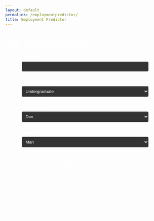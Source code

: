 ```yaml
---
layout: default
permalink: /employmentpredictor/
title: Employment Predictor
---
```


<style>
    body {
        color: #fff;
        font-family: Arial, sans-serif;
        padding: 20px;
    }
    form {
        max-width: 400px;
        margin: 0 auto;
    }
    label {
        display: block;
        margin-bottom: 5px;
    }
    input[type="text"],
    input[type="number"],
    select {
        width: 100%;
        padding: 8px;
        margin-bottom: 10px;
        background-color: #333;
        border: none;
        border-radius: 4px;
        color: #fff;
    }
    input[type="checkbox"] {
        margin-bottom: 10px;
    }
    button {
    padding: 10px 20px;
    background-color: #74C0FC;
    border: none;
    border-radius: 4px;
    color: #1A1A1A;
    cursor: pointer;
}
button:hover {
    background-color: #5AA6E5;
}
    #result {
        margin-top: 20px;
        padding: 20px;
        background-color: #333;
        border-radius: 12px;
    }
    #result h2 {
        color: #74C0FC;
        margin-bottom: 10px;
    }
    #result p {
        margin-bottom: 5px;
    }
</style>
<body>
  <h1>Will you get the job?</h1>
    <form id="jobForm">
        <label for="name">Name:</label>
        <input type="text" id="name" name="name" required><br><br>
       <label for="EdLevel">Education Level:</label>
        <select id="EdLevel" name="EdLevel" required>
            <option value="Undergraduate">Undergraduate</option>
            <option value="Master">Master</option>
            <option value="PhD">PhD</option>
            <option value="Other">Other</option>
        </select><br><br>
        <label for="Employment">Employment:</label>
        <select id="Employment" name="Employment" required>
            <option value="Dev">Dev</option>
            <option value="NotDev">NotDev</option>
        </select><br><br>
        <label for="Gender">Gender:</label>
        <select id="Gender" name="Gender" required>
            <option value="Man">Man</option>
            <option value="Woman">Woman</option>
        </select><br><br>

        <label for="YearsCode">Years of Coding:</label>
        <input type="number" id="YearsCode" name="YearsCode" required><br><br>
        <label for="YearsCodePro">Years of Professional Coding:</label>
        <input type="number" id="YearsCodePro" name="YearsCodePro" required><br><br>

 
        <button type="button" onclick="predictJob()">Predict Job</button>
    </form>
    <div id="result"></div>

<script>
function predictJob() {
    var form = document.getElementById('jobForm');
    var name = document.getElementById('name');
    var resultDiv = document.getElementById('result');
    var formData = new FormData(form);
    fetch('http://localhost:8064/api/datasalary/predict', {
        method: 'POST',
        headers: {
            'Content-Type': 'application/json',
            'Accept': 'application/json'
        },
        body: JSON.stringify(Object.fromEntries(formData))
    })
    .then(response => response.json())
    .then(data => {
        resultDiv.innerHTML = '<h2>Prediction Result for ' + name.value + '</h2>';
        for (var key in data) {
            resultDiv.innerHTML += '<p>' + key + ': ' + data[key] + '</p>';
        }
        var unemploymentProbability = parseFloat(data['Unemployment probability']);
        var employmentProbability = parseFloat(data['Employment probability']);
        if (employmentProbability > unemploymentProbability) {
            resultDiv.innerHTML += '<h3>Solid Odds</h3>';
        } else {
            resultDiv.innerHTML += '<h3>Not Looking So Good</h3>';
        }
    })
    .catch(error => {
        console.error('Error:', error);
    });
}
</script>

</body>


